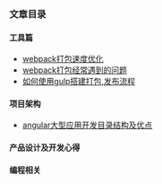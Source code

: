 ### 文章目录


#### 工具篇
- [webpack打包速度优化](https://github.com/iscarecrow/myBlog/blob/master/webpack%E6%89%93%E5%8C%85%E9%80%9F%E5%BA%A6%E4%BC%98%E5%8C%96.md)
- [webpack打包经常遇到的问题](https://github.com/iscarecrow/myBlog/blob/master/webpack%E6%89%93%E5%8C%85%E7%BB%8F%E5%B8%B8%E9%81%87%E5%88%B0%E7%9A%84%E9%97%AE%E9%A2%98.md)
- [如何使用gulp搭建打包,发布流程]()


#### 项目架构
- [angular大型应用开发目录结构及优点]()



#### 产品设计及开发心得



#### 编程相关